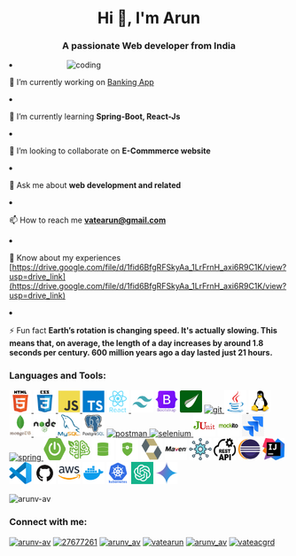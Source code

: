 <h1 align="center">Hi 👋, I'm Arun</h1>
<h3 align="center">A passionate Web developer from India</h3>
<img align="right" alt="coding" width="400" src="https://mir-s3-cdn-cf.behance.net/project_modules/max_1200/81bb4b165684019.640b6038d133e.gif"

- 🔭 I’m currently working on [Banking App](https://github.com/arunv-av/BankingApp)

- 🌱 I’m currently learning **Spring-Boot, React-Js**

- 👯 I’m looking to collaborate on **E-Commmerce website**

- 💬 Ask me about **web development and related**

- 📫 How to reach me **vatearun@gmail.com**

- 📄 Know about my experiences [https://drive.google.com/file/d/1fid6BfgRFSkyAa_1LrFrnH_axi6R9C1K/view?usp=drive_link](https://drive.google.com/file/d/1fid6BfgRFSkyAa_1LrFrnH_axi6R9C1K/view?usp=drive_link)

- ⚡ Fun fact **Earth’s rotation is changing speed. It's actually slowing. This means that, on average, the length of a day increases by around 1.8 seconds per century. 600 million years ago a day lasted just 21 hours.**



<h3 align="left">Languages and Tools:</h3>
<p align="left">
 <a href="https://www.w3.org/html/" target="_blank" rel="noreferrer"> <img src="https://raw.githubusercontent.com/devicons/devicon/master/icons/html5/html5-original-wordmark.svg" alt="html5" width="40" height="40"/> </a>
 <a href="https://www.w3schools.com/css/" target="_blank" rel="noreferrer"> <img src="https://raw.githubusercontent.com/devicons/devicon/master/icons/css3/css3-original-wordmark.svg" alt="css3" width="40" height="40"/>
 </a>
 <a href="https://developer.mozilla.org/en-US/docs/Web/JavaScript" target="_blank" rel="noreferrer"> <img src="https://raw.githubusercontent.com/devicons/devicon/master/icons/javascript/javascript-original.svg" alt="javascript" width="40" height="40"/> </a>
 <img src="https://raw.githubusercontent.com/devicons/devicon/master/icons/typescript/typescript-original.svg" alt="typescript" width="40" height="40"/> </a>
 <a href="https://reactjs.org/" target="_blank" rel="noreferrer"> <img src="https://raw.githubusercontent.com/devicons/devicon/master/icons/react/react-original-wordmark.svg" alt="react" width="40" height="40"/> </a>
  <img src="tailwind.png" alt="tailwind" width="40" height="40"/>
 <img src="bootstrap.png" alt="bootstrap" width="40" height="40"/>
 <img src="thymeleaf.png" alt="thymeleaf" width="40" height="40"/>
 <a href="https://git-scm.com/" target="_blank" rel="noreferrer"> <img src="https://www.vectorlogo.zone/logos/git-scm/git-scm-icon.svg" alt="git" width="40" height="40"/> </a>  <a href="https://www.java.com" target="_blank" rel="noreferrer"> <img src="https://raw.githubusercontent.com/devicons/devicon/master/icons/java/java-original.svg" alt="java" width="40" height="40"/> </a>  <a href="https://www.linux.org/" target="_blank" rel="noreferrer"> <img src="https://raw.githubusercontent.com/devicons/devicon/master/icons/linux/linux-original.svg" alt="linux" width="40" height="40"/> </a> <a href="https://www.mongodb.com/" target="_blank" rel="noreferrer"> <img src="https://raw.githubusercontent.com/devicons/devicon/master/icons/mongodb/mongodb-original-wordmark.svg" alt="mongodb" width="40" height="40"/>
  <a href="https://nodejs.org" target="_blank" rel="noreferrer"> <img src="https://raw.githubusercontent.com/devicons/devicon/master/icons/nodejs/nodejs-original-wordmark.svg" alt="nodejs" width="40" height="40"/> </a> 
  <img src="mysql.png" alt="mysql" width="40" height="40"/>
 <img src="postgres.jpeg" alt="postgres" width="40" height="40"/>
 <a href="https://postman.com" target="_blank" rel="noreferrer"> <img src="https://www.vectorlogo.zone/logos/getpostman/getpostman-icon.svg" alt="postman" width="40" height="40"/> </a> 
 <a href="https://www.selenium.dev" target="_blank" rel="noreferrer"> <img src="https://raw.githubusercontent.com/detain/svg-logos/780f25886640cef088af994181646db2f6b1a3f8/svg/selenium-logo.svg" alt="selenium" width="40" height="40"/> </a> 
  <img src="junit.png" alt="junit" width="40" height="40"/>
   <img src="mockito.png" alt="mockito" width="40" height="40"/>
   <img src="jira.jpeg" alt="jira" width="40" height="40"/>
   <a href="https://www.typescriptlang.org/" target="_blank" rel="noreferrer"> 
<br/>
  <a href="https://spring.io/" target="_blank" rel="noreferrer"> <img src="https://www.vectorlogo.zone/logos/springio/springio-icon.svg" alt="spring" width="40" height="40"/> </a>
<img src="spring-boot-1.svg" alt="springboot" width="40" height="40"/>
 <img src="springai.png" alt="springai" width="40" height="40"/>
 <img src="springdata.png" alt="springdata" width="40" height="40"/>
 <img src="springsecurity.png" alt="springsecurity" width="40" height="40"/>
 <img src="hibernate.png" alt="hibernate" width="40" height="40"/>
 <img src="maven.png" alt="maven" width="40" height="40"/>
 <img src="microservices.jpg" alt="microservices" width="40" height="40"/>
 <img src="rest.png" alt="rest" width="40" height="40"/>
 <img src="eclipse.png" alt="eclipse" width="40" height="40"/>
 <img src="intellij.jpeg" alt="intellij" width="40" height="40"/>
 <img src="vscode.webp" alt="vscode" width="40" height="40"/>
 <img src="github.png" alt="github" width="40" height="40"/>
 <img src="aws.webp" alt="aws" width="40" height="40"/>
 <img src="docker.png" alt="docker" width="40" height="40"/>
  <img src="kubernetes.png" alt="kubernetes" width="40" height="40"/>
 <img src="chatgpt.jpg" alt="chatgpt" width="40" height="40"/>
 <img src="gemini.png" alt="gemini" width="40" height="40"/>
</p>
 
<p><img align="center" src="https://github-readme-stats.vercel.app/api/top-langs?username=arunv-av&show_icons=true&locale=en&layout=compact" alt="arunv-av" /></p>

<h3 align="left">Connect with me:</h3>
<p align="left">
<a href="https://linkedin.com/in/arunv1in" target="blank"><img align="center" src="https://raw.githubusercontent.com/rahuldkjain/github-profile-readme-generator/master/src/images/icons/Social/linked-in-alt.svg" alt="arunv-av" height="30" width="40" /></a>
<a href="https://stackoverflow.com/users/27677261" target="blank"><img align="center" src="https://raw.githubusercontent.com/rahuldkjain/github-profile-readme-generator/master/src/images/icons/Social/stack-overflow.svg" alt="27677261" height="30" width="40" /></a>
<a href="https://instagram.com/arunv_av" target="blank"><img align="center" src="https://raw.githubusercontent.com/rahuldkjain/github-profile-readme-generator/master/src/images/icons/Social/instagram.svg" alt="arunv_av" height="30" width="40" /></a>
<a href="https://www.hackerrank.com/vatearun" target="blank"><img align="center" src="https://raw.githubusercontent.com/rahuldkjain/github-profile-readme-generator/master/src/images/icons/Social/hackerrank.svg" alt="vatearun" height="30" width="40" /></a>
<a href="https://www.leetcode.com/arunv_av" target="blank"><img align="center" src="https://raw.githubusercontent.com/rahuldkjain/github-profile-readme-generator/master/src/images/icons/Social/leet-code.svg" alt="arunv_av" height="30" width="40" /></a>
<a href="https://auth.geeksforgeeks.org/user/vateacgrd" target="blank"><img align="center" src="https://raw.githubusercontent.com/rahuldkjain/github-profile-readme-generator/master/src/images/icons/Social/geeks-for-geeks.svg" alt="vateacgrd" height="30" width="40" /></a>
</p>

